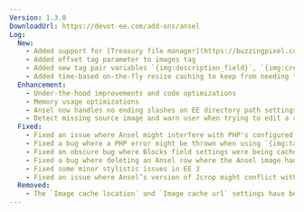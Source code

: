 ```yaml
---
Version: 1.3.0
DownloadUrl: https://devot-ee.com/add-ons/ansel
Log:
  New:
    - Added support for [Treasury file manager](https://buzzingpixel.com/software/treasury). Treasury is a new file manager by BuzingPixel that primarily provides Amazon S3, SFTP, and FTP support for ExpressionEngine 3.
    - Added offset tag parameter to images tag
    - Added new tag pair variables `{img:description_field}`, `{img:credit_field}`, `{img:location_field}`, `{img:original_description_field}`, `{img:original_credit_field}`, `{img:original_location_field}`
    - Added time-based on-the-fly resize caching to keep from needing to check S3/FTP/SFTP or other remote files on every page load. By default, Ansel assumes the cached file is on the server forever. Number of seconds cached can be specified with the cache_time parameter on the `{img:tag width="123" cache_time="86400"}` or the `{img:url:resize width="123" cache_time="86400"}` tags.
  Enhancement:
    - Under-the-hood improvements and code optimizations
    - Memory usage optimizations
    - Ansel now handles no ending slashes on EE directory path settings better
    - Detect missing source image and warn user when trying to edit a cropped file where source image is missing
  Fixed:
    - Fixed an issue where Ansel might interfere with PHP's configured memory settings
    - Fixed a bug where a PHP error might be thrown when using `{img:tag}` or `{img:url:resize}` on Bloqs fields (EE 3)
    - Fixed an obscure bug where Blocks field settings were being cached internally as a Grid field settings, which under very rare circumstances could cause very strange problems (EE 2)
    - Fixed a bug where deleting an Ansel row where the Ansel image had been deleted from the file manager would result in an EE error and the row could not be deleted
    - Fixed some minor stylistic issues in EE 3
    - Fixed an issue where Ansel’s version of Jcrop might conflict with the version of Jcrop used by other add-ons (such as Channel Images)
  Removed:
    - The `Image cache location` and `Image cache url` settings have been removed. Ansel now stores image manipulations in the save directory of the source image. This change was necessary to accommodate files in a non-local location and have on-the-fly manipulations also stored in the same location. You may want to remove the old `_ansel_image_cache` directory and the cached files in it.
---
```

